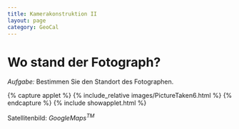```yaml
---
title: Kamerakonstruktion II
layout: page
category: GeoCal
---
```



# Wo stand der Fotograph?
*Aufgabe:* Bestimmen Sie den Standort des Fotographen.


{% capture applet %} {% include_relative images/PictureTaken6.html %} {% endcapture %}
{% include showapplet.html %}



Satellitenbild: <i>GoogleMaps<sup>TM</sup></i>
